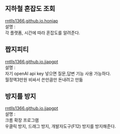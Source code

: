 ## 지하철 혼잡도 조회
[rntlls1366.github.io.honjap](https://rntlls1366.github.io/honjap)
<br/>
설명 :<br/>
각 플랫폼, 시간에 따라 혼잡도를 알려준다.

## 짭지피티
[rntlls1366.github.io.jjapgpt](https://rntlls1366.github.io/jjapgpt)
<br/>
설명 :<br/>
자기 openAI api key 넣으면 질문,답변 기능 사용 가능하다. <br/>월정액3만원 비싸서 쓴만큼만 돈내려고 만듦

## 방지를 방지
[rntlls1366.github.io.jjapgpt](https://rntlls1366.github.io/bangi)
<br/>
설명 :<br/>
크롬 확장 프로그램 <br/>우클릭 방지, 드래그 방지, 개발자도구(F12) 방지를 방지해준다.